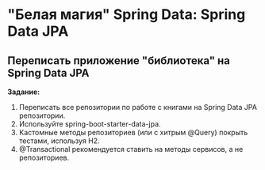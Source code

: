 # "Белая магия" Spring Data: Spring Data JPA 
## Переписать приложение "библиотека" на Spring Data JPA
**Задание:** 
1. Переписать все репозитории по работе с книгами на Spring Data JPA репозитории.
1. Используйте spring-boot-starter-data-jpa.
1. Кастомные методы репозиториев (или с хитрым @Query) покрыть тестами, используя H2.
1. @Transactional рекомендуется ставить на методы сервисов, а не репозиториев.